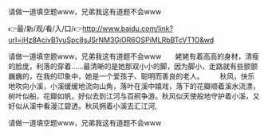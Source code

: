 请做一道填空题www，兄弟我这有道题不会www

👉最/新/观/看/入/口/👉http://www.baidu.com/link?url=jHz8AcivB1yuSpc8sJSrNM3GjOR6OSPiMLRbBTcVT1O&wd

请做一道填空题www，兄弟我这有道题不会www　　姥姥有着高高的身材，清瘦的脸庞，利落的穿着……最清晰的是她那双小小的脚，因为脚小，走路就有些颤颤巍巍的，在我的印象中，她是一个爱孩子、聪明而善良的老人。
　　秋风，快乐地吹向小溪，小溪缓缓地流向山角，落叶在溪中嬉戏，落下的花瓣顺着溪水流漂，树叶似船，花瓣如帆，好似去到江河与百舸争游。秋风似天使般地守护着小溪，又好似从溪中看漫江碧透。秋风拥着小溪去汇江河,


请做一道填空题www，兄弟我这有道题不会www
